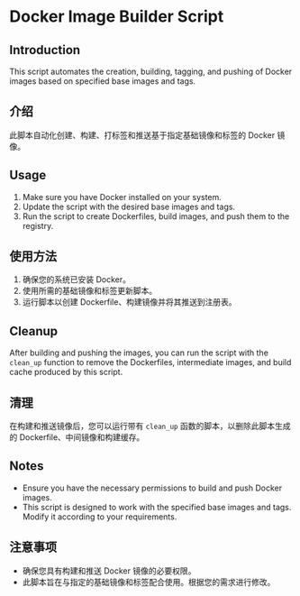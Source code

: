 # Docker Image Builder Script

## Introduction

This script automates the creation, building, tagging, and pushing of Docker images based on specified base images and tags.

## 介绍

此脚本自动化创建、构建、打标签和推送基于指定基础镜像和标签的 Docker 镜像。

## Usage

1. Make sure you have Docker installed on your system.
2. Update the script with the desired base images and tags.
3. Run the script to create Dockerfiles, build images, and push them to the registry.

## 使用方法

1. 确保您的系统已安装 Docker。
2. 使用所需的基础镜像和标签更新脚本。
3. 运行脚本以创建 Dockerfile、构建镜像并将其推送到注册表。

## Cleanup

After building and pushing the images, you can run the script with the `clean_up` function to remove the Dockerfiles, intermediate images, and build cache produced by this script.

## 清理

在构建和推送镜像后，您可以运行带有 `clean_up` 函数的脚本，以删除此脚本生成的 Dockerfile、中间镜像和构建缓存。

## Notes

* Ensure you have the necessary permissions to build and push Docker images.
* This script is designed to work with the specified base images and tags. Modify it according to your requirements.

## 注意事项

* 确保您具有构建和推送 Docker 镜像的必要权限。
* 此脚本旨在与指定的基础镜像和标签配合使用。根据您的需求进行修改。
